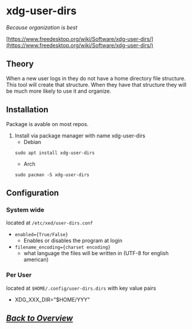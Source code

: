 # xdg-user-dirs
*Because organization is best*

[https://www.freedesktop.org/wiki/Software/xdg-user-dirs/](https://www.freedesktop.org/wiki/Software/xdg-user-dirs/)
## Theory 
When a new user logs in they do not have a home directory file structure. This tool will create that structure. When they have that structure they will be much more likely to use it and organize.
## Installation
Package is avable on most repos. 
1. Install via package manager with name xdg-user-dirs
    * Debian 
    ```shell
    sudo apt install xdg-user-dirs
    ```
    * Arch 
    ```shell
    sudo pacman -S xdg-user-dirs
    ```
## Configuration
### System wide 
located at `/etc/xed/user-dirs.conf`
* `enabled={True/False}`
    * Enables or disables the program at login
* `filename_encoding={charset encoding}`
    * what language the files will be written in (UTF-8 for english american)
### Per User
located at `$HOME/.config/user-dirs.dirs` with key value pairs
* XDG_XXX_DIR="$HOME/YYY"

## *[Back to Overview](../overview.md)*